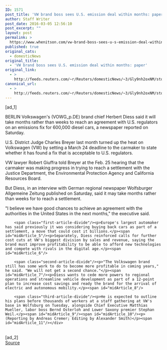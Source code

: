 ```yaml
---
ID: 1571
post_title: 'VW brand boss sees U.S. emission deal within months: paper'
author: Staff Writer
post_date: 2016-03-05 12:56:10
post_excerpt: ""
layout: post
permalink: >
  https://www.whenitson.com/vw-brand-boss-sees-u-s-emission-deal-within-months-paper/
published: true
original_cats:
  - domesticNews
original_title:
  - 'VW brand boss sees U.S. emission deal within months: paper'
original_link:
  - >
    http://feeds.reuters.com/~r/Reuters/domesticNews/~3/Gly9nh2oxNM/story01.htm
canonical_url:
  - >
    http://feeds.reuters.com/~r/Reuters/domesticNews/~3/Gly9nh2oxNM/story01.htm
---
```

 [ad_1]
<br><div id="articleText">
<span id="midArticle_start"/>

<span class="focusParagraph" readability="6"><p><span class="articleLocation">BERLIN</span> Volkswagen's (<span id="symbol_VOWG_p.DE_0">VOWG_p.DE</span>) brand chief Herbert Diess said it will take months rather than weeks to reach an agreement with U.S. regulators on an emissions fix for 600,000 diesel cars, a newspaper reported on Saturday.</p></span><span id="midArticle_0"/><p>U.S. District Judge Charles Breyer last month turned up the heat on Volkswagen (VW) by setting a March 24 deadline to the carmaker to state whether it has found a fix that is acceptable to U.S. regulators.</p><span id="midArticle_1"/><p>VW lawyer Robert Giuffra told Breyer at the Feb. 25 hearing that the carmaker was making progress in trying to reach a settlement with the Justice Department, the Environmental Protection Agency and California Resources Board.</p><span id="midArticle_2"/><p>But Diess, in an interview with German regional newspaper Wolfsburger Allgemeine Zeitung published on Saturday, said it may take months rather than weeks for to reach a settlement.</p><span id="midArticle_3"/><p>"I believe we have good chances to achieve an agreement with the authorities in the United States in the next months," the executive said.</p><span id="midArticle_4"/>
        
        <span class="first-article-divide"/><p>Europe's largest automaker has said previously it was considering buying back cars as part of a settlement, a move that could cost it billions.</p><span id="midArticle_5"/><p>Separately, Diess reinforced calls for further cost cuts at VW's biggest division by sales and revenue, saying the brand must improve profitability to be able to afford new technologies and compete with rivals in the digital age.</p><span id="midArticle_6"/>
        
        <span class="second-article-divide"/><p>"The Volkswagen brand still has some work to do to become more profitable in coming years," he said. "We will not get a second chance."</p><span id="midArticle_7"/><p>Diess wants to cede more powers to regional operations and streamline vehicle development as part of a 12-point plan to increase cost savings and ready the brand for the arrival of electric and autonomous mobility.</p><span id="midArticle_8"/>
        
        <span class="third-article-divide"/><p>He is expected to outline his plans before thousands of workers at a staff gathering at VW's base in Wolfsburg on Tuesday, alongside Chief Executive Matthias Mueller, labor boss Bernd Osterloh and Lower Saxony premier Stephan Weil.</p><span id="midArticle_9"/><span id="midArticle_10"/><p> (Reporting by Andreas Cremer; Editing by Alexander Smith)</p><span id="midArticle_11"/></div>
<br>[ad_2]
<br><a href="http://feeds.reuters.com/~r/Reuters/domesticNews/~3/Gly9nh2oxNM/story01.htm">Source </a>